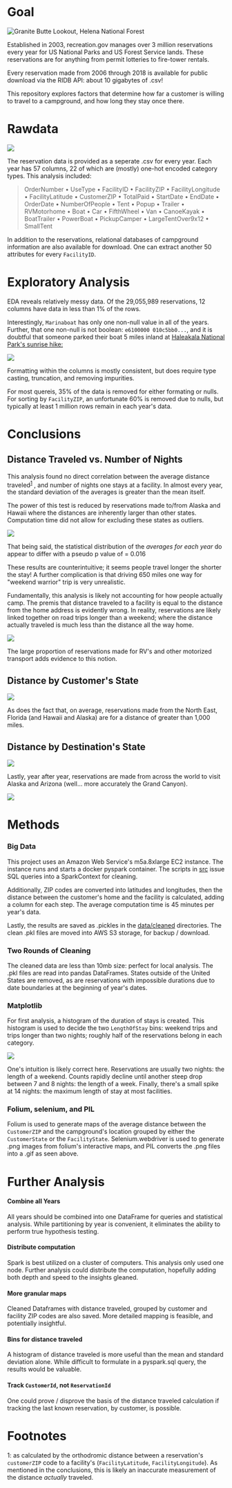 # Goal
![Granite Butte Lookout, Helena National Forest](/images/README/lookout.jpg)
 
 
Established in 2003, recreation.gov manages over 3 million reservations every year for US National Parks and US Forest Service lands. These reservations are for anything from permit lotteries to fire-tower rentals.
 
Every reservation made from 2006 through 2018 is available for public download via the RIDB API: about 10 gigabytes of .csv!
 
This repository explores factors that determine how far a customer is willing to travel to a campground, and how long they stay once there.
 
# Rawdata
![](/images/README/ridb.png)
 
The reservation data is provided as a seperate .csv for every year. Each year has 57 columns, 22 of which are (mostly) one-hot encoded category types. This analysis included:
 
> OrderNumber •
> UseType •
> FacilityID •
> FacilityZIP •
> FacilityLongitude •
> FacilityLatitude •
> CustomerZIP •
> TotalPaid •
> StartDate •
> EndDate •
> OrderDate •
> NumberOfPeople •
> Tent •
> Popup •
> Trailer •
> RVMotorhome •
> Boat •
> Car •
> FifthWheel •
> Van •
> CanoeKayak •
> BoatTrailer •
> PowerBoat •
> PickupCamper •
> LargeTentOver9x12 •
> SmallTent
 
In addition to the reservations, relational databases of campground information are also available for download. One can extract another 50 attributes for every `FacilityID`.
 
# Exploratory Analysis
 
EDA reveals relatively messy data. Of the 29,055,989 reservations, 12 columns have data in less than 1% of the rows.
 
Interestingly,  `Marinaboat` has only one non-null value in all of the years. Further, that one non-null is not boolean: `e6100000 010c5bb0...`, and it is doubtful that someone parked their boat 5 miles inland at [Haleakala National Park's sunrise hike:](https://www.recreation.gov/ticket/facility/253731)
 
![](/images/README/marinaboat.jpg)
 
Formatting within the columns is mostly consistent, but does require type casting, truncation, and removing impurities.
 
For most quereis, 35% of the data is removed for either formating or nulls. For sorting by `FacilityZIP`, an unfortunate 60% is removed due to nulls, but typically at least 1 million rows remain in each year's data.
 
# Conclusions
 
## Distance Traveled vs. Number of Nights
 
This analysis found no direct correlation between the average distance traveled<sup>[1](#myfootnote1)</sup> , and number of nights one stays at a facility. In almost every year, the standard deviation of the averages is greater than the mean itself.
 
The power of this test is reduced by reservations made to/from Alaska and Hawaii where the distances are inherently larger than other states. Computation time did not allow for excluding these states as outliers.
 
![](/images/hypothesistest.png)
 
That being said, the statistical distribution of the *averages for each year* do appear to differ with a pseudo p value of = 0.016
 
These results are counterintuitive; it seems people travel longer the shorter the stay! A further complication is that driving 650 miles one way for "weekend warrior" trip is very unrealistic.
 
Fundamentally, this analysis is likely not accounting for how people actually camp. The premis that distance traveled to a facility is equal to the distance from the home address is evidently wrong. In reality, reservations are likely linked together on road trips longer than a weekend; where the distance actually traveled is much less than the distance all the way home.
 
![](/images/TypeOverTime.png)
 
The large proportion of reservations made for RV's and other motorized transport adds evidence to this notion.
 
## Distance by Customer's State
![](/images/CustomerState.gif)
 
As does the fact that, on average, reservations made from the North East, Florida (and Hawaii and Alaska) are for a distance of greater than 1,000 miles.
 
## Distance by Destination's State
![](/images/FacilityState.gif)
 
Lastly, year after year, reservations are made from across the world to visit Alaska and Arizona (well... more accurately the Grand Canyon).
 
![](/images/README/manko.jpg)
 
 
# Methods
 
### Big Data
This project uses an Amazon Web Service's m5a.8xlarge EC2 instance. The instance runs and starts a docker pyspark container. The scripts in [src](./src) issue SQL queries into a SparkContext for cleaning.
 
Additionally, ZIP codes are converted into latitudes and longitudes, then the distance between the customer's home and the facility is calculated, adding a column for each step. The average computation time is 45 minutes per year's data.
 
Lastly, the results are saved as .pickles in the [data/cleaned](./data/cleaned) directories. The clean .pkl files are moved into AWS S3 storage, for backup / download.
 
### Two Rounds of Cleaning
The cleaned data are less than 10mb size: perfect for local analysis. The .pkl files are read into pandas DataFrames. States outside of the United States are removed, as are reservations with impossible durations due to date boundaries at the beginning of year's dates.
 
### Matplotlib
For first analysis, a histogram of the duration of stays is created. This histogram is used to decide the two `LengthOfStay` bins: weekend trips and trips longer than two nights; roughly half of the reservations belong in each category.
 
![](/images/HistogramOfNights.png)
 
One's intuition is likely correct here. Reservations are usually two nights: the length of a weekend. Counts rapidly decline until another steep drop between 7 and 8 nights: the length of a week. Finally, there's a small spike at 14 nights: the maximum length of stay at most facilities.
 
### Folium, selenium, and PIL
Folium is used to generate maps of the average distance between the `CustomerZIP` and the campground's location grouped by either the `CustomerState` or the `FacilityState`. Selenium.webdriver is used to generate .png images from folium's interactive maps, and PIL converts the .png files into a .gif as seen above.
 
# Further Analysis
 
#### Combine all Years
All years should be combined into one DataFrame for queries and statistical analysis. While partitioning by year is convenient, it eliminates the ability to perform true hypothesis testing.
 
#### Distribute computation
Spark is best utilized on a cluster of computers. This analysis only used one node. Further analysis could distribute the computation, hopefully adding both depth and speed to the insights gleaned.
 
#### More granular maps
Cleaned Dataframes with distance traveled, grouped by customer and facility ZIP codes are also saved. More detailed mapping is feasible, and potentially insightful.
 
#### Bins for distance traveled
A histogram of distance traveled is more useful than the mean and standard deviation alone. While difficult to formulate in a pyspark.sql query, the results would be valuable.
 
#### Track `CustomerId`, not `ReservationId`
One could prove / disprove the basis of the distance traveled calculation if tracking the last known reservation, by customer, is possible.
 
# Footnotes
<a name="myfootnote1">1</a>: as calculated by the orthodromic distance between a reservation's `customerZIP` code to a facility's (`FacilityLatitude`, `FacilityLongitude`). As mentioned in the conclusions, this is likely an inaccurate measurement of the distance *actually* traveled.
